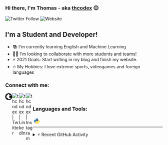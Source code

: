 ### Hi there, I'm Thomas - aka [thcodex][website] 😊

![Twitter Follow](https://img.shields.io/twitter/follow/thcod3x?color=%231DA1F2&logo=Twitter&style=for-the-badge) ![Website](https://img.shields.io/website?down_color=%23C70D2C&down_message=WIP&label=thcodex.com&style=for-the-badge&up_message=UP&url=https%3A%2F%2Fwww.thcodex.com)

## I'm a Student and Developer!

- 📚 I'm currently learning English and Machine Learning
- 💪🏽 I'm looking to collaborate with more students and teams!
- ⚡ 2021 Goals: Start writing in my blog and finish my website.
- 🔥 My Hobbies: I love extreme sports, videogames and foreign languages

### Connect with me:

[<img align="left" alt="thcodex.com" width="22px" src="https://raw.githubusercontent.com/iconic/open-iconic/master/svg/globe.svg" />][website]
[<img align="left" alt="thcodex | Twitter" width="22px" src="https://cdn.jsdelivr.net/npm/simple-icons@v3/icons/twitter.svg" />][twitter]
[<img align="left" alt="thcodex | LinkedIn" width="22px" src="https://cdn.jsdelivr.net/npm/simple-icons@v3/icons/linkedin.svg" />][linkedin]
[<img align="left" alt="thcodex | Instagram" width="22px" src="https://cdn.jsdelivr.net/npm/simple-icons@v3/icons/instagram.svg" />][instagram]

<br/>

### Languages and Tools:

<img align="left" alt="Python" width="26px" src="https://raw.githubusercontent.com/github/explore/80688e429a7d4ef2fca1e82350fe8e3517d3494d/topics/python/python.png"/>

<br/>

---
<details>
    <summary>⚡ Recent GitHub Activity</summary>
<!--START_SECTION:activity-->
<!--END_SECTION:activity-->

</details>


[website]: https://thcodex.com
[twitter]: https://twitter.com/thcod3x
[linkedin]: https://www.linkedin.com/in/andre-thomas-gil-cifuentes-8b899b205/
[instagram]: https://www.instagram.com/thcodex/
